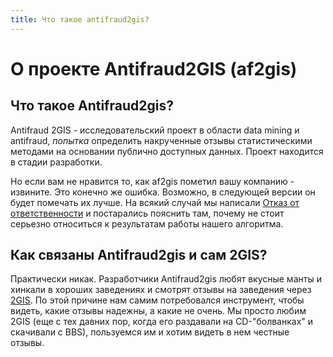 ```yaml
---
title: Что такое antifraud2gis?
---
```


# О проекте Antifraud2GIS (af2gis)

## Что такое Antifraud2gis?
Antifraud 2GIS - исследовательский проект в области data mining и antifraud, *попытка* определить накрученные отзывы статистическими методами на основании публично доступных данных. Проект находится в стадии разработки. 

Но если вам не нравится то, как af2gis пометил вашу компанию - извините. Это конечно же ошибка. Возможно, в следующей версии он будет помечать их лучше. На всякий случай мы написали [Отказ от ответственности](/page/disclaimer) и постарались пояснить там, почему не стоит серьезно относиться к результатам работы нашего алгоритма. 

## Как связаны Antifraud2gis и сам 2GIS?
Практически никак. Разработчики Antifraud2gis любят вкусные манты и хинкали в хороших заведениях и смотрят отзывы на заведения через <a href="https://2gis.ru/">2GIS</a>. По этой причине нам самим потребовался инструмент, чтобы видеть, какие отзывы надежны, а какие не очень. Мы просто любим 2GIS (еще с тех давних пор, когда его раздавали на CD-"болванках" и скачивали с BBS), пользуемся им и хотим видеть в нем честные отзывы.